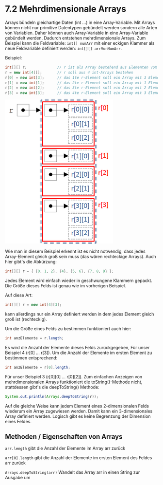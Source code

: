 # 7.2 Mehrdimensionale Arrays

Arrays bündeln gleichartige Daten (int ...)  in eine Array-Variable. Mit Arrays können nicht nur primitive Datentypen gebündelt werden sondern alle Arten von Variablen. Daher können auch Array-Variable in eine Array-Variable gebündelt werden. Dadurch entstehen mehrdimensionale Arrays. Zum Beispiel kann die Feldvariable: `int[] numArr` mit einer eckigen Klammer als neue Feldvariable definiert werden: `int[][] arrVonNumArr`.

Beispiel:

```java
int[][] r;				// r ist als Array bestehend aus Elementen vom Typ (Array bestehend aus Integer-Elementen)
r = new int[4][];		// r soll aus 4 int-Arrays bestehen
r[0] = new int[3];		// das 1te r-Element soll ein Array mit 3 Elementen sein
r[1] = new int[1];		// das 2te r-Element soll ein Array mit 1 Element sein
r[2] = new int[2];		// das 3te r-Element soll ein Array mit 2 Elementen sein
r[3] = new int[3];		// das 4te r-Element soll ein Array mit 3 Elementen sein
```

![05_FelderMehrdim01](bilder/05_FelderMehrdim01.png)

Wie man in diesem Beispiel erkennt ist es nicht notwendig, dass jedes Array-Element gleich groß sein muss (das wären rechteckige Arrays). Auch hier gibt's die Abkürzung:

```java
int[][] r = { {0, 1, 2}, {4}, {5, 6}, {7, 8, 9} };
```

Jedes Element wird einfach wieder in geschwungene Klammern gepackt. Die Größe dieses Felds ist genau wie im vorherigen Beispiel.

Auf diese Art:

```java
int[][] r = new int[4][3];
```

kann allerdings nur ein Array definiert werden in dem jedes Element gleich groß ist (rechteckig).

Um die Größe eines Felds zu bestimmen funktioniert auch hier:

```java
int anzElemente = r.length;
```

Es wird die Anzahl der Elemente dieses Felds zurückgegeben, Für unser Beispiel 4 (r[0] ... r[3]). Um die Anzahl der Elemente im ersten Element zu bestimmen entsprechend:

```java
int anzElemente = r[0].length;
```

Für unser Beispiel 3 (r\[0\]\[0\] ... r\[0\]\[2\]). Zum einfachen Anzeigen von mehrdimensionalen Arrays funktioniert die toString()-Methode nicht, stattdessen gibt's die deepToString() Methode:

```java
System.out.println(Arrays.deepToString(r));
```

Auf die gleiche Weise kann jedem Element eines 2-dimensionalen Felds wiederum ein Array zugewiesen werden. Damit kann ein 3-dimensionales Array definiert werden. Logisch gibt es keine Begrenzung der Dimension eines Feldes.

## Methoden / Eigenschaften von Arrays

`arr.length`					gibt die Anzahl der Elemente im Array arr zurück

`arr[0].length`				gibt die Anzahl der Elemente im ersten Element des Feldes arr zurück

`Arrays.deepToString(arr)`	Wandelt das Array arr in einen String zur Ausgabe um

